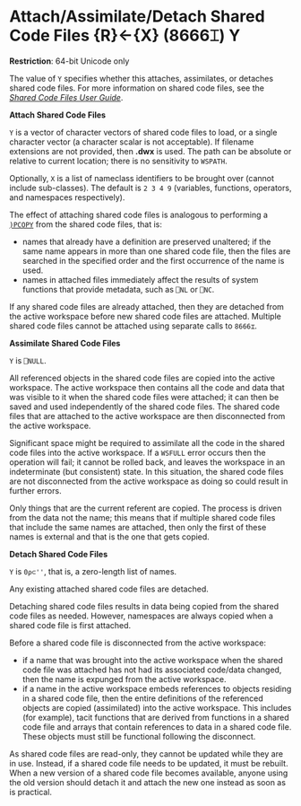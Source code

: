 
<!-- Hidden search keywords -->
<div style="display: none;">
  8666⌶
</div>


<h1 class="heading"><span class="name">Attach/Assimilate/Detach Shared Code Files</span> <span class="command">{R}←{X} (8666⌶) Y</span></h1>

**Restriction**: 64-bit Unicode only

The value of `Y` specifies whether this attaches, assimilates, or detaches shared code files. For more information on shared code files, see the [_Shared Code Files User Guide_](../../../../files/Shared_Code_Files_User_Guide.pdf).

**Attach Shared Code Files**

`Y` is a vector of character vectors of shared code files to load, or a single character vector (a character scalar is not acceptable). If filename extensions are not provided, then **.dwx** is used. The path can be absolute or relative to current location; there is no sensitivity to `WSPATH`.

Optionally, `X` is a list of nameclass identifiers to be brought over (cannot include sub-classes). The default is `2 3 4 9` (variables, functions, operators, and namespaces respectively).

The effect of attaching shared code files is analogous to performing a [`)PCOPY`](../../system-commands/pcopy.md) from the shared code files, that is:

- names that already have a definition are preserved unaltered; if the same name appears in more than one shared code file, then the files are searched in the specified order and the first occurrence of the name is used.
- names in attached files immediately affect the results of system functions that provide metadata, such as `⎕NL` or `⎕NC`.

If any shared code files are already attached, then they are detached from the active workspace before new shared code files are attached. Multiple shared code files cannot be attached using separate calls to `8666⌶`.

**Assimilate Shared Code Files**

`Y` is `⎕NULL`.

All referenced objects in the shared code files are copied into the active workspace. The active workspace then contains all the code and data that was visible to it when the shared code files were attached; it can then be saved and used independently of the shared code files. The shared code files that are attached to the active workspace are then disconnected from the active workspace.

Significant space might be required to assimilate all the code in the shared code files into the active workspace. If a `WSFULL` error occurs then the operation will fail; it cannot be rolled back, and leaves the workspace in an indeterminate (but consistent) state. In this situation, the shared code files are not disconnected from the active workspace as doing so could result in further errors.

Only things that are the current referent are copied. The process is driven from the data not the name; this means that if multiple shared code files that include the same names are attached, then only the first of these names is external and that is the one that gets copied.

**Detach Shared Code Files**

`Y` is `0⍴⊂''`, that is, a zero-length list of names.

Any existing attached shared code files are detached.

Detaching shared code files results in data being copied from the shared code files as needed. However, namespaces are always copied when a shared code file is first attached.

Before a shared code file is disconnected from the active workspace:

- if a name that was brought into the active workspace when the shared code file was attached has not had its associated code/data changed, then the name is expunged from the active workspace.
- if a name in the active workspace embeds references to objects residing in a shared code file, then the entire definitions of the referenced objects are copied (assimilated) into the active workspace. This includes (for example), tacit functions that are derived from functions in a shared code file and arrays that contain references to data in a shared code file. These objects must still be functional following the disconnect.

As shared code files are read-only, they cannot be updated while they are in use. Instead, if a shared code file needs to be updated, it must be rebuilt. When a new version of a shared code file becomes available, anyone using the old version should detach it and attach the new one instead as soon as is practical.
